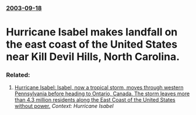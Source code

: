 ### [2003-09-18](/news/2003/09/18/index.md)

#  Hurricane Isabel makes landfall on the east coast of the United States near Kill Devil Hills, North Carolina.




### Related:

1. [ Hurricane Isabel: Isabel, now a tropical storm, moves through western Pennsylvania before heading to Ontario, Canada. The storm leaves more than 4.3 million residents along the East Coast of the United States without power.](/news/2003/09/19/hurricane-isabel-isabel-now-a-tropical-storm-moves-through-western-pennsylvania-before-heading-to-ontario-canada-the-storm-leaves-more.md) _Context: Hurricane Isabel_
